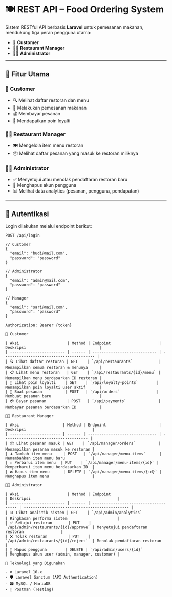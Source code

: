 # 🍽️ REST API – Food Ordering System

Sistem RESTful API berbasis **Laravel** untuk pemesanan makanan, mendukung tiga peran pengguna utama:

-   👤 **Customer**
-   🧑‍🍳 **Restaurant Manager**
-   👨‍💼 **Administrator**

---

## 🚀 Fitur Utama

### 👤 Customer

-   🔍 Melihat daftar restoran dan menu
-   🛒 Melakukan pemesanan makanan
-   💰 Membayar pesanan
-   🎁 Mendapatkan poin loyalti

### 🧑‍🍳 Restaurant Manager

-   🍽️ Mengelola item menu restoran
-   📦 Melihat daftar pesanan yang masuk ke restoran miliknya

### 👨‍💼 Administrator

-   ✅ Menyetujui atau menolak pendaftaran restoran baru
-   🧹 Menghapus akun pengguna
-   📊 Melihat data analytics (pesanan, pengguna, pendapatan)

---

## 🔐 Autentikasi

Login dilakukan melalui endpoint berikut:

```http
POST /api/login

// Customer
{
  "email": "budi@mail.com",
  "password": "password"
}

// Administrator
{
  "email": "admin@mail.com",
  "password": "password"
}

// Manager
{
  "email": "sari@mail.com",
  "password": "password"
}

Authorization: Bearer {token}

👤 Customer

| Aksi                     | Method | Endpoint                     | Deskripsi                                |
| ------------------------ | ------ | ---------------------------- | ---------------------------------------- |
| 🔍 Lihat daftar restoran | GET    | `/api/restaurants`           | Menampilkan semua restoran & menunya     |
| 📋 Lihat menu restoran   | GET    | `/api/restaurants/{id}/menu` | Menampilkan menu berdasarkan ID restoran |
| 🎁 Lihat poin loyalti    | GET    | `/api/loyalty-points`        | Menampilkan poin loyalti user aktif      |
| 🛒 Buat pesanan          | POST   | `/api/orders`                | Membuat pesanan baru                     |
| 💳 Bayar pesanan         | POST   | `/api/payments`              | Membayar pesanan berdasarkan ID          |

🧑‍🍳 Restaurant Manager

| Aksi                   | Method | Endpoint                       | Deskripsi                             |
| ---------------------- | ------ | ------------------------------ | ------------------------------------- |
| 📦 Lihat pesanan masuk | GET    | `/api/manager/orders`          | Menampilkan pesanan masuk ke restoran |
| ➕ Tambah item menu     | POST   | `/api/manager/menu-items`      | Menambahkan item menu baru            |
| ✏️ Perbarui item menu  | PUT    | `/api/manager/menu-items/{id}` | Memperbarui item menu berdasarkan ID  |
| ❌ Hapus item menu      | DELETE | `/api/manager/menu-items/{id}` | Menghapus item menu                   |

👨‍💼 Administrator

| Aksi                     | Method | Endpoint                              | Deskripsi                                      |
| ------------------------ | ------ | ------------------------------------- | ---------------------------------------------- |
| 📊 Lihat analitik sistem | GET    | `/api/admin/analytics`                | Ringkasan performa sistem                      |
| ✅ Setujui restoran       | PUT    | `/api/admin/restaurants/{id}/approve` | Menyetujui pendaftaran restoran                |
| ❌ Tolak restoran         | PUT    | `/api/admin/restaurants/{id}/reject`  | Menolak pendaftaran restoran                   |
| 🧹 Hapus pengguna        | DELETE | `/api/admin/users/{id}`               | Menghapus akun user (admin, manager, customer) |

🧪 Teknologi yang Digunakan

- ⚙️ Laravel 10.x
- 🛡️ Laravel Sanctum (API Authentication)
- 🗃️ MySQL / MariaDB
- 📮 Postman (Testing)

```
